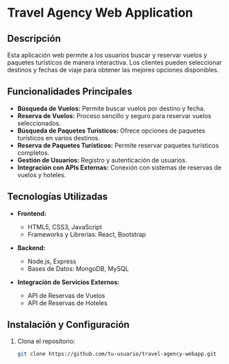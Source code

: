 # Travel Agency Web Application

## Descripción

Esta aplicación web permite a los usuarios buscar y reservar vuelos y paquetes turísticos de manera interactiva. Los clientes pueden seleccionar destinos y fechas de viaje para obtener las mejores opciones disponibles.

## Funcionalidades Principales

- **Búsqueda de Vuelos:** Permite buscar vuelos por destino y fecha.
- **Reserva de Vuelos:** Proceso sencillo y seguro para reservar vuelos seleccionados.
- **Búsqueda de Paquetes Turísticos:** Ofrece opciones de paquetes turísticos en varios destinos.
- **Reserva de Paquetes Turísticos:** Permite reservar paquetes turísticos completos.
- **Gestión de Usuarios:** Registro y autenticación de usuarios.
- **Integración con APIs Externas:** Conexión con sistemas de reservas de vuelos y hoteles.

## Tecnologías Utilizadas

- **Frontend:**
  - HTML5, CSS3, JavaScript
  - Frameworks y Librerías: React, Bootstrap

- **Backend:**
  - Node.js, Express
  - Bases de Datos: MongoDB, MySQL

- **Integración de Servicios Externos:**
  - API de Reservas de Vuelos
  - API de Reservas de Hoteles

## Instalación y Configuración

1. Clona el repositorio:
   ```bash
   git clone https://github.com/tu-usuario/travel-agency-webapp.git

